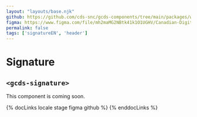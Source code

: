 ```yaml
---
layout: "layouts/base.njk"
github: https://github.com/cds-snc/gcds-components/tree/main/packages/web/src/components/gcds-signature
figma: https://www.figma.com/file/mh2maMG2NBtk41k1O1UGHV/Canadian-Digital-Service%E2%80%A8---GC-Design-System?node-id=2319%3A8211&t=ciEmm7GYyGAY73zZ-0
permalink: false
tags: ['signatureEN', 'header']
---
```


<h1 class="mb-0">Signature</h1>
<h2 class="mt-0 mb-400"><code>&lt;gcds-signature&gt;</code></h2>

This component is coming soon.

{% docLinks locale stage figma github %}
{% enddocLinks %}

<br/>
